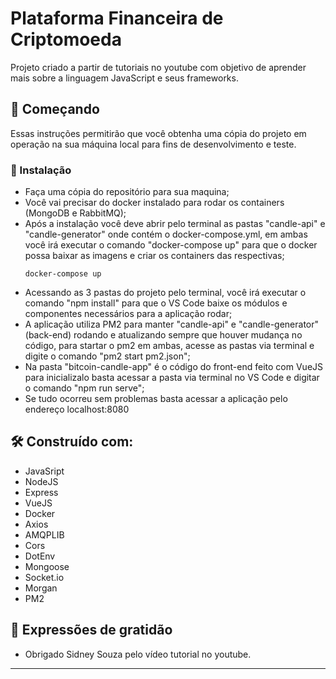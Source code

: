 # Plataforma Financeira de Criptomoeda

Projeto criado a partir de tutoriais no youtube com objetivo de aprender mais sobre a linguagem JavaScript e seus frameworks.

## 🚀 Começando

Essas instruções permitirão que você obtenha uma cópia do projeto em operação na sua máquina local para fins de desenvolvimento e teste.


### 🔧 Instalação

* Faça uma cópia do repositório para sua maquina;
* Você vai precisar do docker instalado para rodar os containers (MongoDB e RabbitMQ);
* Após a instalação você deve abrir pelo terminal as pastas "candle-api" e "candle-generator" onde contém o docker-compose.yml, em ambas você irá executar o comando "docker-compose up" para que o docker possa baixar as imagens e criar os containers das respectivas;
  ```
  docker-compose up
  ```
* Acessando as 3 pastas do projeto pelo terminal, você irá executar o comando "npm install" para que o VS Code baixe os módulos e componentes necessários para a aplicação rodar;
* A aplicação utiliza PM2 para manter "candle-api" e "candle-generator" (back-end) rodando e atualizando sempre que houver mudança no código, para startar o pm2 em ambas, acesse as pastas via terminal e digite o comando "pm2 start pm2.json";
* Na pasta "bitcoin-candle-app" é o código do front-end feito com VueJS para inicializalo basta acessar a pasta via terminal no VS Code e digitar o comando "npm run serve";
* Se tudo ocorreu sem problemas basta acessar a aplicação pelo endereço localhost:8080


## 🛠️ Construído com:

* JavaSript
* NodeJS
* Express
* VueJS
* Docker
* Axios
* AMQPLIB
* Cors
* DotEnv
* Mongoose
* Socket.io
* Morgan
* PM2


## 🎁 Expressões de gratidão

* Obrigado Sidney Souza pelo vídeo tutorial no youtube.

---
